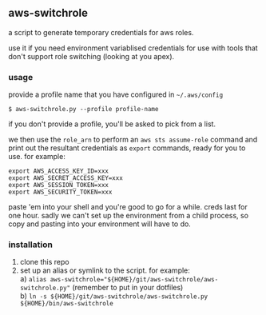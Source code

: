 ## aws-switchrole
a script to generate temporary credentials for aws roles.

use it if you need environment variablised credentials for use with tools
that don't support role switching (looking at you apex).


### usage
provide a profile name that you have configured in `~/.aws/config`

```
$ aws-switchrole.py --profile profile-name
```

if you don't provide a profile, you'll be asked to pick from a list.

we then use the `role_arn` to perform an `aws sts assume-role` command and
print out the resultant credentials as `export` commands, ready for you to
use.  for example:

```
export AWS_ACCESS_KEY_ID=xxx
export AWS_SECRET_ACCESS_KEY=xxx
export AWS_SESSION_TOKEN=xxx
export AWS_SECURITY_TOKEN=xxx
```

paste 'em into your shell and you're good to go for a while.  creds last for
one hour.  sadly we can't set up the environment from a child process, so copy
and pasting into your environment will have to do.


### installation
  1. clone this repo
  2. set up an alias or symlink to the script.  for example:  
    a) `alias aws-switchrole="${HOME}/git/aws-switchrole/aws-switchrole.py"` (remember to put in your dotfiles)  
    b) `ln -s ${HOME}/git/aws-switchrole/aws-switchrole.py ${HOME}/bin/aws-switchrole`  
